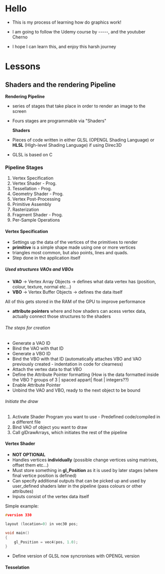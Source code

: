 

# Hello

- This is my process of learning how do graphics work!
- I am going to follow the Udemy course by -----, and the youtuber Cherno

- I hope I can learn this, and enjoy this harsh journey

# Lessons

## Shaders and the rendering Pipeline

  **Rendering Pipeline**

- series of stages that take place in order to render an image to the screen
- Fours stages are programmable via "Shaders"

  **Shaders**
- Pieces of code written in either GLSL (OPENGL Shading Language) or **HLSL** (HIgh-level Shading Language) if using Direc3D
- GLSL is based on C

### Pipeline Stages

1. Vertex Specification
2. Vertex Shader - Prog.
3. Tessellation - Prog.
4. Geometry Shader - Prog.
5. Vertex Post-Processing
6. Primitive Assembly
7. Rasterization 
8. Fragment Shader - Prog.
9. Per-Sample Operations

#### Vertex Specification

- Settings up the data of the vertices of the primitives to render
- **primitive** is a simple shape made using one or more vertices
- triangles most common, but also points, lines and quads. 
- Step done in the application itself

##### Used structures VAOs and VBOs

- **VAO** -> Vertex Array Objects -> defines what data vertex has (position, colour, texture, normal etc...)
- **VBO** -> Vertex Buffer Objects -> defines the data itself

All of this gets stored in the RAM of the GPU to improve performance

- **attribute pointers** where and how shaders can acess vertex data, actually connect those structures to the shaders

###### The steps for creation

- Generate a VAO ID
- Bind the VAO with that ID
- Generate a VBO ID
- Bind the VBO with that ID (automatically attaches VBO and VAO previously created - indentation in code for clearness)
- Attach the vertex data to that VBO
- Define the Attribute Pointer formatting (How is the data formatted inside the VBO ? groups of 3 | spaced appart| float | integers??)
- Enable Attribute Pointer
- Unbind the VAO and VBO, ready to the next object to be bound

###### Initiate the draw

1. Activate Shader Program you want to use - Predefined code/compiled in a different file
2. Bind VAO of object you want to draw
3. Call glDrawArrays, which initiates the rest of the pipeline

#### Vertex Shader

- **NOT OPTIONAL**
- Handles vertices **individually** (possible change vertices using matrixes, offset them etc...)
- Must store something in **gl_Position** as it is used by later stages (where final vertice position is defined)
- Can specify additional outputs that can be picked up and used by user_defined shaders later in the pipeline (pass colours or other attributes)
- Inputs consist of the vertex data itself

Simple example:
```c++
#version 330

layout (location=0) in vec30 pos;

void main()
{
    gl_Position = vec4(pos, 1.0);
}
```
- Define version of GLSL now syncronises with OPENGL version

#### Tesselation




























